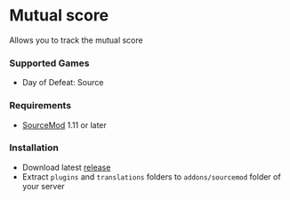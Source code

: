 # Mutual score

Allows you to track the mutual score

### Supported Games

* Day of Defeat: Source

### Requirements

* [SourceMod](https://www.sourcemod.net) 1.11 or later

### Installation

* Download latest [release](https://github.com/dronelektron/mutual-score/releases)
* Extract `plugins` and `translations` folders to `addons/sourcemod` folder of your server
